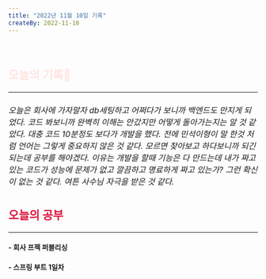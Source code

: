 ```yaml
---
title: "2022년 11월 10일 기록"
createBy: 2022-11-10
---
```



<br>

<h2 style="font-size:23px; color:#ffe4e1">오늘의 기록🚀</h2>

--- 
<h6 style="font-size:16.3px;">
오늘은 회사에 가자말자 db세팅하고 어쩌다가 보니까 백엔드도 만지게 되었다. 코드 봐보니까 완벽히 이해는 안갔지만 어떻게 돌아가는지는 알 것 같았다. 대충 코드 10분정도 보다가 개발을 했다. 전에 민석이형이 말 한것 처럼 언어는 그렇게 중요하지 않은 것 같다. 모르면 찾아보고 하다보니까 되긴 되는데 공부를 해야겠다. 이유는 개발을 할때 기능은 다 만드는데 내가 짜고 있는 코드가 성능에 문제가 없고 깔끔하고 명료하게 짜고 있는가? 그런 확신이 없는 것 같다. 여튼 사수님 자극을 받은 것 같다.
</h6>
<h2 style="font-size:23px; color:#dc143c">오늘의 공부</h2>

--- 

#### - 회사 프젝 퍼블리싱
#### - 스프링 부트 1일차



<Comment />